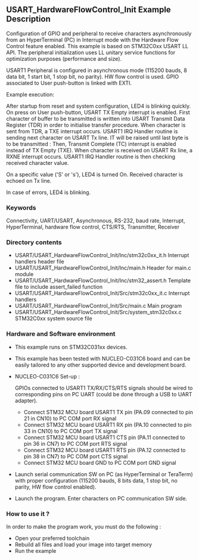 ## <b>USART_HardwareFlowControl_Init Example Description</b>

Configuration of GPIO and  peripheral 
to receive characters asynchronously from an HyperTerminal (PC) in Interrupt mode 
with the Hardware Flow Control feature enabled. This example is based on STM32C0xx 
USART LL API. The peripheral initialization 
uses LL unitary service functions for optimization purposes (performance and size).

USART1 Peripheral is configured in asynchronous mode (115200 bauds, 8 data bit, 1 start bit, 1 stop bit, no parity).
HW flow control is used.
GPIO associated to User push-button is linked with EXTI.

Example execution:

After startup from reset and system configuration, LED4 is blinking quickly.
On press on User push-button, USART TX Empty interrupt is enabled.
First character of buffer to be transmitted is written into USART Transmit Data Register (TDR)
in order to initialise transfer procedure.
When character is sent from TDR, a TXE interrupt occurs.
USART1 IRQ Handler routine is sending next character on USART Tx line.
IT will be raised until last byte is to be transmitted : Then, Transmit Complete (TC) interrupt is enabled 
instead of TX Empty (TXE).
When character is received on USART Rx line, a RXNE interrupt occurs.
USART1 IRQ Handler routine is then checking received character value.

On a specific value ('S' or 's'), LED4 is turned On.
Received character is echoed on Tx line.

In case of errors, LED4 is blinking.

### <b>Keywords</b>

Connectivity, UART/USART, Asynchronous, RS-232, baud rate, Interrupt, HyperTerminal, 
hardware flow control, CTS/RTS, Transmitter, Receiver

### <b>Directory contents</b>

  - USART/USART_HardwareFlowControl_Init/Inc/stm32c0xx_it.h          Interrupt handlers header file
  - USART/USART_HardwareFlowControl_Init/Inc/main.h                  Header for main.c module
  - USART/USART_HardwareFlowControl_Init/Inc/stm32_assert.h          Template file to include assert_failed function
  - USART/USART_HardwareFlowControl_Init/Src/stm32c0xx_it.c          Interrupt handlers
  - USART/USART_HardwareFlowControl_Init/Src/main.c                  Main program
  - USART/USART_HardwareFlowControl_Init/Src/system_stm32c0xx.c      STM32C0xx system source file

### <b>Hardware and Software environment</b>

  - This example runs on STM32C031xx devices.

  - This example has been tested with NUCLEO-C031C6 board and can be
    easily tailored to any other supported device and development board.

  - NUCLEO-C031C6 Set-up :

    GPIOs connected to USART1 TX/RX/CTS/RTS signals should be wired
    to corresponding pins on PC UART (could be done through a USB to UART adapter).

    - Connect STM32 MCU board USART1 TX pin (PA.09 connected to pin 21 in CN10)
      to PC COM port RX signal
    - Connect STM32 MCU board USART1 RX pin (PA.10 connected to pin 33 in CN10)
      to PC COM port TX signal
    - Connect STM32 MCU board USART1 CTS pin (PA.11 connected to pin 36 in CN7)
      to PC COM port RTS signal
    - Connect STM32 MCU board USART1 RTS pin (PA.12 connected to pin 38 in CN7)
      to PC COM port CTS signal
    - Connect STM32 MCU board GND to PC COM port GND signal

  - Launch serial communication SW on PC (as HyperTerminal or TeraTerm) with proper configuration 
    (115200 bauds, 8 bits data, 1 stop bit, no parity, HW flow control enabled).

  - Launch the program. Enter characters on PC communication SW side.

### <b>How to use it ?</b>

In order to make the program work, you must do the following :

 - Open your preferred toolchain
 - Rebuild all files and load your image into target memory
 - Run the example